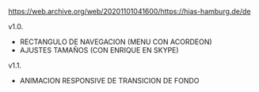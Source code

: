 https://web.archive.org/web/20201101041600/https://hias-hamburg.de/de

v1.0.

- RECTANGULO DE NAVEGACION (MENU CON ACORDEON)
- AJUSTES TAMAÑOS (CON ENRIQUE EN SKYPE)

v1.1.

- ANIMACION RESPONSIVE DE TRANSICION DE FONDO